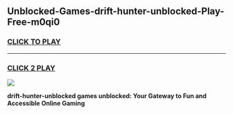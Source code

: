 
## Unblocked-Games-drift-hunter-unblocked-Play-Free-m0qi0
<h3>
<a href="https://premium76.site?title=drift-hunter-unblocked&ref=12A">CLICK TO PLAY</a></h3>
<hr>

<h3>
<a href="https://premium76.site?title=drift-hunter-unblocked&ref=12A">CLICK 2 PLAY</a>
  
</h3>

<a href="https://premium76.site?title=drift-hunter-unblocked&ref=12A"><img src="https://clearcache.store/games.png"></a>


**drift-hunter-unblocked games unblocked: Your Gateway to Fun and Accessible Online Gaming**
